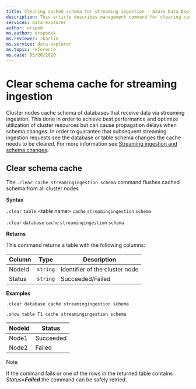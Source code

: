 ```yaml
---
title: Clearing cached schema for streaming ingestion - Azure Data Explorer
description: This article describes management command for clearing cached database schema in Azure Data Explorer.
services: data-explorer
author: orspod
ms.author: orspodek
ms.reviewer: rkarlin
ms.service: data-explorer
ms.topic: reference
ms.date: 05/20/2020
---
```

# Clear schema cache for streaming ingestion

Cluster nodes cache schema of databases that receive data via streaming ingestion. This done in order to achieve best performance and optimize utilization of cluster resources but can cause propagation delays when schema changes.
In order to guarantee that subsequent streaming ingestion requests see the database or table schema changes the cache needs to be cleared.
For more information see [Streaming ingestion and schema changes](../../streaming-ingestion-and-schema-changes.md).

## Clear schema cache
The `.clear cache streamingingestion schema` command flushes cached schema from all cluster nodes

**Syntax**

`.clear` `table` &lt;table name&gt; `cache` `streamingingestion` `schema`

`.clear` `database` `cache` `streamingingestion` `schema`

**Returns**

This command returns a table with the following columns:

|Column    |Type    |Description
|---|---|---
|NodeId|`string`|Identifier of the cluster node
|Status|`string`|Succeeded/Failed

**Examples**

```kusto
.clear database cache streamingingestion schema

.show table T1 cache streamingingestion schema
```

|NodeId|Status|
|---|---|
|Node1|Succeeded
|Node2|Failed

> [!NOTE]
If the command fails or one of the rows in the returned table contains _Status=**Failed**_ the command can be safely retried.
